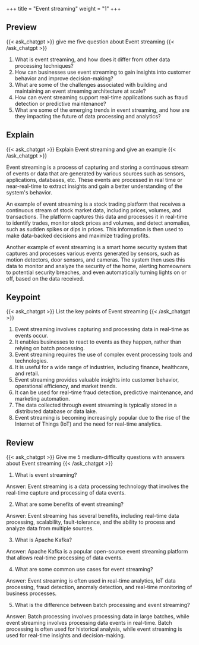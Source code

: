 +++
title = "Event streaming"
weight = "1"
+++
## Preview
{{< ask_chatgpt >}}
give me five question about Event streaming
{{< /ask_chatgpt >}}

1. What is event streaming, and how does it differ from other data processing techniques?
2. How can businesses use event streaming to gain insights into customer behavior and improve decision-making?
3. What are some of the challenges associated with building and maintaining an event streaming architecture at scale?
4. How can event streaming support real-time applications such as fraud detection or predictive maintenance?
5. What are some of the emerging trends in event streaming, and how are they impacting the future of data processing and analytics?   

## Explain
{{< ask_chatgpt >}}
Explain Event streaming and give an example
{{< /ask_chatgpt >}}

Event streaming is a process of capturing and storing a continuous stream of events or data that are generated by various sources such as sensors, applications, databases, etc. These events are processed in real time or near-real-time to extract insights and gain a better understanding of the system's behavior.

An example of event streaming is a stock trading platform that receives a continuous stream of stock market data, including prices, volumes, and transactions. The platform captures this data and processes it in real-time to identify trades, monitor stock prices and volumes, and detect anomalies, such as sudden spikes or dips in prices. This information is then used to make data-backed decisions and maximize trading profits.

Another example of event streaming is a smart home security system that captures and processes various events generated by sensors, such as motion detectors, door sensors, and cameras. The system then uses this data to monitor and analyze the security of the home, alerting homeowners to potential security breaches, and even automatically turning lights on or off, based on the data received.   

## Keypoint
{{< ask_chatgpt >}}
List the key points of Event streaming
{{< /ask_chatgpt >}}

1. Event streaming involves capturing and processing data in real-time as events occur.
2. It enables businesses to react to events as they happen, rather than relying on batch processing.
3. Event streaming requires the use of complex event processing tools and technologies.
4. It is useful for a wide range of industries, including finance, healthcare, and retail.
5. Event streaming provides valuable insights into customer behavior, operational efficiency, and market trends.
6. It can be used for real-time fraud detection, predictive maintenance, and marketing automation.
7. The data collected through event streaming is typically stored in a distributed database or data lake.
8. Event streaming is becoming increasingly popular due to the rise of the Internet of Things (IoT) and the need for real-time analytics.   

## Review
{{< ask_chatgpt >}}
Give me 5 medium-difficulty questions with answers about Event streaming
{{< /ask_chatgpt >}}

1. What is event streaming? 

Answer: Event streaming is a data processing technology that involves the real-time capture and processing of data events.

2. What are some benefits of event streaming? 

Answer: Event streaming has several benefits, including real-time data processing, scalability, fault-tolerance, and the ability to process and analyze data from multiple sources.

3. What is Apache Kafka? 

Answer: Apache Kafka is a popular open-source event streaming platform that allows real-time processing of data events.

4. What are some common use cases for event streaming? 

Answer: Event streaming is often used in real-time analytics, IoT data processing, fraud detection, anomaly detection, and real-time monitoring of business processes.

5. What is the difference between batch processing and event streaming? 

Answer: Batch processing involves processing data in large batches, while event streaming involves processing data events in real-time. Batch processing is often used for historical analysis, while event streaming is used for real-time insights and decision-making.   

